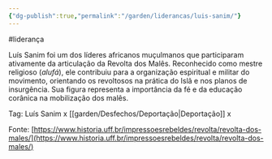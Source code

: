 ```yaml
---
{"dg-publish":true,"permalink":"/garden/liderancas/luis-sanim/"}
---
```


#liderança

Luís Sanim foi um dos líderes africanos muçulmanos que participaram ativamente da articulação da Revolta dos Malês. Reconhecido como mestre religioso (_alufá_), ele contribuiu para a organização espiritual e militar do movimento, orientando os revoltosos na prática do Islã e nos planos de insurgência. Sua figura representa a importância da fé e da educação corânica na mobilização dos malês.

Tag: Luís Sanim x [[garden/Desfechos/Deportação\|Deportação]] x 

Fonte: [https://www.historia.uff.br/impressoesrebeldes/revolta/revolta-dos-males/](https://www.historia.uff.br/impressoesrebeldes/revolta/revolta-dos-males/)
